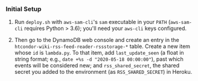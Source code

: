 ### Initial Setup

1.  Run `deploy.sh` with `aws-sam-cli`'s `sam` executable in your `PATH`
(`aws-sam-cli` requires Python > 3.6); you'll need your `aws-cli` keys
configured.

2.  Then go to the DynamoDB web console and create an entry in the
`htcondor-wiki-rss-feed-reader-rssstorage-*` table.  Create a new item
whose `id` is `lambda.py`.  To that item, add `last_update_seen`
(a float in string format; e.g., `date +%s -d "2020-05-18 00:00:00"`),
past which events will be considered new; and `rss_shared_secret`,
the shared secret you added to the environment (as `RSS_SHARED_SECRET`)
in Heroku.

